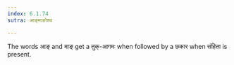 ```yaml
---
index: 6.1.74
sutra: आङ्माङोश्च

---
```

The words आङ् and माङ् get a तुक्-आगमः when followed by a छकार when संहिता is present.